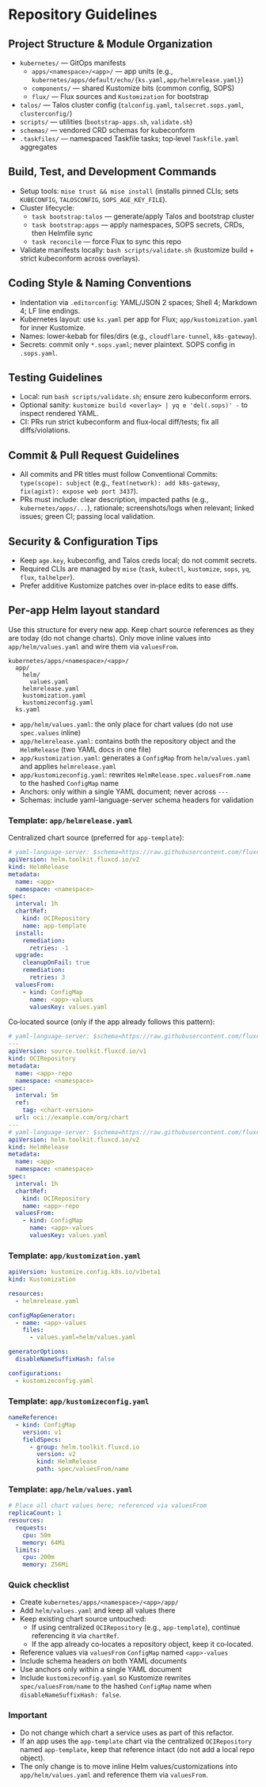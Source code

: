 # Repository Guidelines

## Project Structure & Module Organization
- `kubernetes/` — GitOps manifests
  - `apps/<namespace>/<app>/` — app units (e.g., `kubernetes/apps/default/echo/{ks.yaml,app/helmrelease.yaml}`)
  - `components/` — shared Kustomize bits (common config, SOPS)
  - `flux/` — Flux sources and `Kustomization` for bootstrap
- `talos/` — Talos cluster config (`talconfig.yaml`, `talsecret.sops.yaml`, `clusterconfig/`)
- `scripts/` — utilities (`bootstrap-apps.sh`, `validate.sh`)
- `schemas/` — vendored CRD schemas for kubeconform
- `.taskfiles/` — namespaced Taskfile tasks; top‑level `Taskfile.yaml` aggregates

## Build, Test, and Development Commands
- Setup tools: `mise trust && mise install` (installs pinned CLIs; sets `KUBECONFIG`, `TALOSCONFIG`, `SOPS_AGE_KEY_FILE`).
- Cluster lifecycle:
  - `task bootstrap:talos` — generate/apply Talos and bootstrap cluster
  - `task bootstrap:apps` — apply namespaces, SOPS secrets, CRDs, then Helmfile sync
  - `task reconcile` — force Flux to sync this repo
- Validate manifests locally: `bash scripts/validate.sh` (kustomize build + strict kubeconform across overlays).

## Coding Style & Naming Conventions
- Indentation via `.editorconfig`: YAML/JSON 2 spaces; Shell 4; Markdown 4; LF line endings.
- Kubernetes layout: use `ks.yaml` per app for Flux; `app/kustomization.yaml` for inner Kustomize.
- Names: lower‑kebab for files/dirs (e.g., `cloudflare-tunnel`, `k8s-gateway`).
- Secrets: commit only `*.sops.yaml`; never plaintext. SOPS config in `.sops.yaml`.

## Testing Guidelines
- Local: run `bash scripts/validate.sh`; ensure zero kubeconform errors.
- Optional sanity: `kustomize build <overlay> | yq e 'del(.sops)' -` to inspect rendered YAML.
- CI: PRs run strict kubeconform and flux‑local diff/tests; fix all diffs/violations.

## Commit & Pull Request Guidelines
- All commits and PR titles must follow Conventional Commits: `type(scope): subject` (e.g., `feat(network): add k8s-gateway`, `fix(agixt): expose web port 3437`).
- PRs must include: clear description, impacted paths (e.g., `kubernetes/apps/...`), rationale; screenshots/logs when relevant; linked issues; green CI; passing local validation.

## Security & Configuration Tips
- Keep `age.key`, kubeconfig, and Talos creds local; do not commit secrets.
- Required CLIs are managed by `mise` (`task`, `kubectl`, `kustomize`, `sops`, `yq`, `flux`, `talhelper`).
- Prefer additive Kustomize patches over in‑place edits to ease diffs.

## Per‑app Helm layout standard

Use this structure for every new app. Keep chart source references as they are today (do not change charts). Only move inline values into `app/helm/values.yaml` and wire them via `valuesFrom`.

```text
kubernetes/apps/<namespace>/<app>/
  app/
    helm/
      values.yaml
    helmrelease.yaml
    kustomization.yaml
    kustomizeconfig.yaml
  ks.yaml
```

- `app/helm/values.yaml`: the only place for chart values (do not use `spec.values` inline)
- `app/helmrelease.yaml`: contains both the repository object and the `HelmRelease` (two YAML docs in one file)
- `app/kustomization.yaml`: generates a `ConfigMap` from `helm/values.yaml` and applies `helmrelease.yaml`
- `app/kustomizeconfig.yaml`: rewrites `HelmRelease.spec.valuesFrom.name` to the hashed `ConfigMap` name
- Anchors: only within a single YAML document; never across `---`
- Schemas: include yaml-language-server schema headers for validation

### Template: `app/helmrelease.yaml`

Centralized chart source (preferred for `app-template`):
```yaml
# yaml-language-server: $schema=https://raw.githubusercontent.com/fluxcd-community/flux2-schemas/main/helmrelease-helm-v2.json
apiVersion: helm.toolkit.fluxcd.io/v2
kind: HelmRelease
metadata:
  name: <app>
  namespace: <namespace>
spec:
  interval: 1h
  chartRef:
    kind: OCIRepository
    name: app-template
  install:
    remediation:
      retries: -1
  upgrade:
    cleanupOnFail: true
    remediation:
      retries: 3
  valuesFrom:
    - kind: ConfigMap
      name: <app>-values
      valuesKey: values.yaml
```

Co‑located source (only if the app already follows this pattern):
```yaml
# yaml-language-server: $schema=https://raw.githubusercontent.com/fluxcd-community/flux2-schemas/main/ocirepository-source-v1.json
---
apiVersion: source.toolkit.fluxcd.io/v1
kind: OCIRepository
metadata:
  name: <app>-repo
  namespace: <namespace>
spec:
  interval: 5m
  ref:
    tag: <chart-version>
  url: oci://example.com/org/chart
---
# yaml-language-server: $schema=https://raw.githubusercontent.com/fluxcd-community/flux2-schemas/main/helmrelease-helm-v2.json
apiVersion: helm.toolkit.fluxcd.io/v2
kind: HelmRelease
metadata:
  name: <app>
  namespace: <namespace>
spec:
  interval: 1h
  chartRef:
    kind: OCIRepository
    name: <app>-repo
  valuesFrom:
    - kind: ConfigMap
      name: <app>-values
      valuesKey: values.yaml
```

### Template: `app/kustomization.yaml`
```yaml
apiVersion: kustomize.config.k8s.io/v1beta1
kind: Kustomization

resources:
  - helmrelease.yaml

configMapGenerator:
  - name: <app>-values
    files:
      - values.yaml=helm/values.yaml

generatorOptions:
  disableNameSuffixHash: false

configurations:
  - kustomizeconfig.yaml
```

### Template: `app/kustomizeconfig.yaml`
```yaml
nameReference:
  - kind: ConfigMap
    version: v1
    fieldSpecs:
      - group: helm.toolkit.fluxcd.io
        version: v2
        kind: HelmRelease
        path: spec/valuesFrom/name
```

### Template: `app/helm/values.yaml`
```yaml
# Place all chart values here; referenced via valuesFrom
replicaCount: 1
resources:
  requests:
    cpu: 50m
    memory: 64Mi
  limits:
    cpu: 200m
    memory: 256Mi
```

### Quick checklist
- Create `kubernetes/apps/<namespace>/<app>/app/`
- Add `helm/values.yaml` and keep all values there
- Keep existing chart source untouched:
  - If using centralized `OCIRepository` (e.g., `app-template`), continue referencing it via `chartRef`.
  - If the app already co‑locates a repository object, keep it co‑located.
- Reference values via `valuesFrom` `ConfigMap` named `<app>-values`
- Include schema headers on both YAML documents
- Use anchors only within a single YAML document
- Include `kustomizeconfig.yaml` so Kustomize rewrites `spec/valuesFrom/name` to the hashed `ConfigMap` name when `disableNameSuffixHash: false`.

### Important
- Do not change which chart a service uses as part of this refactor.
- If an app uses the `app-template` chart via the centralized `OCIRepository` named `app-template`, keep that reference intact (do not add a local repo object).
- The only change is to move inline Helm values/customizations into `app/helm/values.yaml` and reference them via `valuesFrom`.

